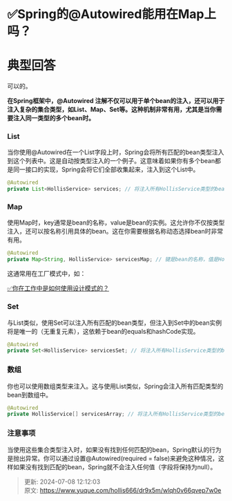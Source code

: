 # ✅Spring的@Autowired能用在Map上吗？

# 典型回答


可以的。



**在Spring框架中，@Autowired 注解不仅可以用于单个bean的注入，还可以用于注入复杂的集合类型，如List、Map、Set等。这种机制非常有用，尤其是当你需要注入同一类型的多个bean时。**



### List


当你使用@Autowired在一个List字段上时，Spring会将所有匹配的bean类型注入到这个列表中。这是自动按类型注入的一个例子。这意味着如果你有多个bean都是同一接口的实现，Spring会将它们全部收集起来，注入到这个List中。



```java
@Autowired
private List<HollisService> services; // 将注入所有HollisService类型的bean
```



### Map


使用Map时，key通常是bean的名称，value是bean的实例。这允许你不仅按类型注入，还可以按名称引用具体的bean。这在你需要根据名称动态选择bean时非常有用。



```java
@Autowired
private Map<String, HollisService> servicesMap; // 键是bean的名称，值是HollisService类型的实例
```



这通常用在工厂模式中，如：



[✅你在工作中是如何使用设计模式的？](https://www.yuque.com/hollis666/dr9x5m/kzq0dwtbtgps9oe1)



### <font style="color:rgb(13, 13, 13);">Set</font>


与List类似，使用Set可以注入所有匹配的bean类型，但注入到Set中的bean实例将是唯一的（无重复元素），这依赖于bean的equals和hashCode实现。



```java
@Autowired
private Set<HollisService> servicesSet; // 将注入所有HollisService类型的bean，但每个实例只出现一次
```



### <font style="color:rgb(13, 13, 13);">数组</font>
你也可以使用数组类型来注入。这与使用List类似，Spring会注入所有匹配类型的bean到数组中。



```java
@Autowired
private HollisService[] servicesArray; // 将注入所有HollisService类型的bean
```

### 
### 注意事项


当使用这些集合类型注入时，如果没有找到任何匹配的bean，Spring默认的行为是抛出异常。你可以通过设置@Autowired(required = false)来避免这种情况，这样如果没有找到匹配的bean，Spring就不会注入任何值（字段将保持为null）。



> 更新: 2024-07-08 12:12:03  
> 原文: <https://www.yuque.com/hollis666/dr9x5m/wlqh0v66qvep7w0e>
